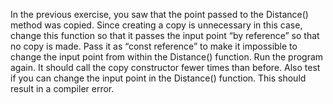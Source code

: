 In the previous exercise, you saw that the point passed to the Distance() method was copied. Since creating a copy is unnecessary in this case, change this function so that it passes the input point “by reference” so that no copy is made. Pass it as “const reference” to make it impossible to change the input point from within the Distance() function. Run the program again. It should call the copy constructor fewer times than before. Also test if you can change the input point in the Distance() function. This should result in a compiler error.